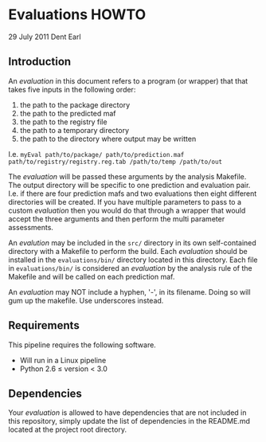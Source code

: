 # Evaluations HOWTO
29 July 2011
Dent Earl

## Introduction
An _evaluation_ in this document refers to a program (or wrapper) that that takes five inputs in the following order: 

1. the path to the package directory
2. the path to the predicted maf
3. the path to the registry file
4. the path to a temporary directory
5. the path to the directory where output may be written

I.e. <code>myEval path/to/package/ path/to/prediction.maf path/to/registry/registry.reg.tab /path/to/temp /path/to/out </code>

The _evaluation_ will be passed these arguments by the analysis Makefile. The output directory will be specific to one prediction and evaluation pair. I.e. if there are four prediction mafs and two evaluations then eight different directories will be created. If you have multiple parameters to pass to a custom _evaluation_ then you would do that through a wrapper that would accept the three arguments and then perform the multi parameter assessments.

An _evalution_ may be included in the <code>src/</code> directory in its own self-contained directory with a Makefile to perform the build. Each _evaluation_ should be installed in the <code>evaluations/bin/</code> directory located in this directory. Each file in <code>evaluations/bin/</code> is considered an _evaluation_ by the analysis rule of the Makefile and will be called on each prediction maf.

An _evaluation_ may NOT include a hyphen, '-', in its filename. Doing so will gum up the makefile. Use underscores instead.

## Requirements
This pipeline requires the following software. 

* Will run in a Linux pipeline
* Python 2.6 &le; version &lt; 3.0

## Dependencies
Your _evaluation_ is allowed to have dependencies that are not included in this repository, simply update the list of dependencies in the README.md located at the project root directory. 
